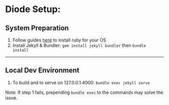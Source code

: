 # Diode Setup:
## System Preparation
1. Follow guides [here](http://jekyllrb.com/docs/installation/) to install ruby for your OS
2. Install Jekyll & Bundler: `gem install jekyll bundler`
   then `bundle install`

---

## Local Dev Environment

1. To build and to serve on 127.0.0.1:4000: `bundle exec jekyll serve`

Note: If step 1 fails, prepending `bundle exec` to the commands may solve the issue.